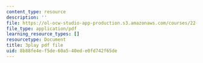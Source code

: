 ```yaml
---
content_type: resource
description: ''
file: https://ol-ocw-studio-app-production.s3.amazonaws.com/courses/22-15-essential-numerical-methods-fall-2014/8b88fe4ef5de60a540ede0fd742f65de_LhPZwdhutgU.pdf
file_type: application/pdf
learning_resource_types: []
resourcetype: Document
title: 3play pdf file
uid: 8b88fe4e-f5de-60a5-40ed-e0fd742f65de
---
```

